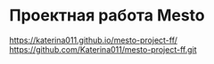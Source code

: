 # Проектная работа Mesto
https://katerina011.github.io/mesto-project-ff/
https://github.com/Katerina011/mesto-project-ff.git